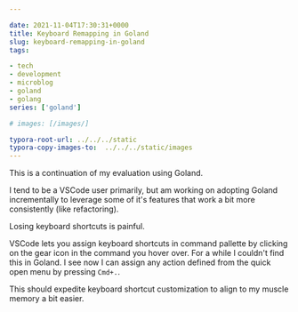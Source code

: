 ```yaml
---

date: 2021-11-04T17:30:31+0000
title: Keyboard Remapping in Goland
slug: keyboard-remapping-in-goland
tags:

- tech
- development
- microblog
- goland
- golang
series: ['goland']

# images: [/images/]

typora-root-url: ../../../static
typora-copy-images-to:  ../../../static/images
---
```


This is a continuation of my evaluation using Goland.

I tend to be a VSCode user primarily, but am working on adopting Goland incrementally to leverage some of it's features that work a bit more consistently (like refactoring).

Losing keyboard shortcuts is painful.

VSCode lets you assign keyboard shortcuts in command pallette by clicking on the gear icon in the command you hover over.
For a while I couldn't find this in Goland.
I see now I can assign any action defined from the quick open menu by pressing `Cmd+.`.

This should expedite keyboard shortcut customization to align to my muscle memory a bit easier.
